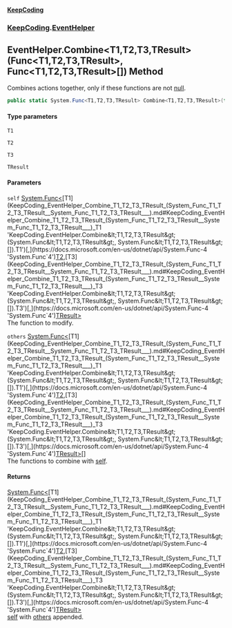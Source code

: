#### [KeepCoding](index.md 'index')
### [KeepCoding](KeepCoding.md 'KeepCoding').[EventHelper](KeepCoding_EventHelper.md 'KeepCoding.EventHelper')
## EventHelper.Combine&lt;T1,T2,T3,TResult&gt;(Func&lt;T1,T2,T3,TResult&gt;, Func&lt;T1,T2,T3,TResult&gt;[]) Method
Combines actions together, only if these functions are not [null](https://docs.microsoft.com/en-us/dotnet/csharp/language-reference/keywords/null 'https://docs.microsoft.com/en-us/dotnet/csharp/language-reference/keywords/null').  
```csharp
public static System.Func<T1,T2,T3,TResult> Combine<T1,T2,T3,TResult>(this System.Func<T1,T2,T3,TResult> self, params System.Func<T1,T2,T3,TResult>[] others);
```
#### Type parameters
<a name='KeepCoding_EventHelper_Combine_T1_T2_T3_TResult_(System_Func_T1_T2_T3_TResult__System_Func_T1_T2_T3_TResult___)_T1'></a>
`T1`  
  
<a name='KeepCoding_EventHelper_Combine_T1_T2_T3_TResult_(System_Func_T1_T2_T3_TResult__System_Func_T1_T2_T3_TResult___)_T2'></a>
`T2`  
  
<a name='KeepCoding_EventHelper_Combine_T1_T2_T3_TResult_(System_Func_T1_T2_T3_TResult__System_Func_T1_T2_T3_TResult___)_T3'></a>
`T3`  
  
<a name='KeepCoding_EventHelper_Combine_T1_T2_T3_TResult_(System_Func_T1_T2_T3_TResult__System_Func_T1_T2_T3_TResult___)_TResult'></a>
`TResult`  
  
#### Parameters
<a name='KeepCoding_EventHelper_Combine_T1_T2_T3_TResult_(System_Func_T1_T2_T3_TResult__System_Func_T1_T2_T3_TResult___)_self'></a>
`self` [System.Func&lt;](https://docs.microsoft.com/en-us/dotnet/api/System.Func-4 'System.Func`4')[T1](KeepCoding_EventHelper_Combine_T1_T2_T3_TResult_(System_Func_T1_T2_T3_TResult__System_Func_T1_T2_T3_TResult___).md#KeepCoding_EventHelper_Combine_T1_T2_T3_TResult_(System_Func_T1_T2_T3_TResult__System_Func_T1_T2_T3_TResult___)_T1 'KeepCoding.EventHelper.Combine&lt;T1,T2,T3,TResult&gt;(System.Func&lt;T1,T2,T3,TResult&gt;, System.Func&lt;T1,T2,T3,TResult&gt;[]).T1')[,](https://docs.microsoft.com/en-us/dotnet/api/System.Func-4 'System.Func`4')[T2](KeepCoding_EventHelper_Combine_T1_T2_T3_TResult_(System_Func_T1_T2_T3_TResult__System_Func_T1_T2_T3_TResult___).md#KeepCoding_EventHelper_Combine_T1_T2_T3_TResult_(System_Func_T1_T2_T3_TResult__System_Func_T1_T2_T3_TResult___)_T2 'KeepCoding.EventHelper.Combine&lt;T1,T2,T3,TResult&gt;(System.Func&lt;T1,T2,T3,TResult&gt;, System.Func&lt;T1,T2,T3,TResult&gt;[]).T2')[,](https://docs.microsoft.com/en-us/dotnet/api/System.Func-4 'System.Func`4')[T3](KeepCoding_EventHelper_Combine_T1_T2_T3_TResult_(System_Func_T1_T2_T3_TResult__System_Func_T1_T2_T3_TResult___).md#KeepCoding_EventHelper_Combine_T1_T2_T3_TResult_(System_Func_T1_T2_T3_TResult__System_Func_T1_T2_T3_TResult___)_T3 'KeepCoding.EventHelper.Combine&lt;T1,T2,T3,TResult&gt;(System.Func&lt;T1,T2,T3,TResult&gt;, System.Func&lt;T1,T2,T3,TResult&gt;[]).T3')[,](https://docs.microsoft.com/en-us/dotnet/api/System.Func-4 'System.Func`4')[TResult](KeepCoding_EventHelper_Combine_T1_T2_T3_TResult_(System_Func_T1_T2_T3_TResult__System_Func_T1_T2_T3_TResult___).md#KeepCoding_EventHelper_Combine_T1_T2_T3_TResult_(System_Func_T1_T2_T3_TResult__System_Func_T1_T2_T3_TResult___)_TResult 'KeepCoding.EventHelper.Combine&lt;T1,T2,T3,TResult&gt;(System.Func&lt;T1,T2,T3,TResult&gt;, System.Func&lt;T1,T2,T3,TResult&gt;[]).TResult')[&gt;](https://docs.microsoft.com/en-us/dotnet/api/System.Func-4 'System.Func`4')  
The function to modify.
  
<a name='KeepCoding_EventHelper_Combine_T1_T2_T3_TResult_(System_Func_T1_T2_T3_TResult__System_Func_T1_T2_T3_TResult___)_others'></a>
`others` [System.Func&lt;](https://docs.microsoft.com/en-us/dotnet/api/System.Func-4 'System.Func`4')[T1](KeepCoding_EventHelper_Combine_T1_T2_T3_TResult_(System_Func_T1_T2_T3_TResult__System_Func_T1_T2_T3_TResult___).md#KeepCoding_EventHelper_Combine_T1_T2_T3_TResult_(System_Func_T1_T2_T3_TResult__System_Func_T1_T2_T3_TResult___)_T1 'KeepCoding.EventHelper.Combine&lt;T1,T2,T3,TResult&gt;(System.Func&lt;T1,T2,T3,TResult&gt;, System.Func&lt;T1,T2,T3,TResult&gt;[]).T1')[,](https://docs.microsoft.com/en-us/dotnet/api/System.Func-4 'System.Func`4')[T2](KeepCoding_EventHelper_Combine_T1_T2_T3_TResult_(System_Func_T1_T2_T3_TResult__System_Func_T1_T2_T3_TResult___).md#KeepCoding_EventHelper_Combine_T1_T2_T3_TResult_(System_Func_T1_T2_T3_TResult__System_Func_T1_T2_T3_TResult___)_T2 'KeepCoding.EventHelper.Combine&lt;T1,T2,T3,TResult&gt;(System.Func&lt;T1,T2,T3,TResult&gt;, System.Func&lt;T1,T2,T3,TResult&gt;[]).T2')[,](https://docs.microsoft.com/en-us/dotnet/api/System.Func-4 'System.Func`4')[T3](KeepCoding_EventHelper_Combine_T1_T2_T3_TResult_(System_Func_T1_T2_T3_TResult__System_Func_T1_T2_T3_TResult___).md#KeepCoding_EventHelper_Combine_T1_T2_T3_TResult_(System_Func_T1_T2_T3_TResult__System_Func_T1_T2_T3_TResult___)_T3 'KeepCoding.EventHelper.Combine&lt;T1,T2,T3,TResult&gt;(System.Func&lt;T1,T2,T3,TResult&gt;, System.Func&lt;T1,T2,T3,TResult&gt;[]).T3')[,](https://docs.microsoft.com/en-us/dotnet/api/System.Func-4 'System.Func`4')[TResult](KeepCoding_EventHelper_Combine_T1_T2_T3_TResult_(System_Func_T1_T2_T3_TResult__System_Func_T1_T2_T3_TResult___).md#KeepCoding_EventHelper_Combine_T1_T2_T3_TResult_(System_Func_T1_T2_T3_TResult__System_Func_T1_T2_T3_TResult___)_TResult 'KeepCoding.EventHelper.Combine&lt;T1,T2,T3,TResult&gt;(System.Func&lt;T1,T2,T3,TResult&gt;, System.Func&lt;T1,T2,T3,TResult&gt;[]).TResult')[&gt;](https://docs.microsoft.com/en-us/dotnet/api/System.Func-4 'System.Func`4')[[]](https://docs.microsoft.com/en-us/dotnet/api/System.Array 'System.Array')  
The functions to combine with [self](KeepCoding_EventHelper_Combine_T1_T2_T3_TResult_(System_Func_T1_T2_T3_TResult__System_Func_T1_T2_T3_TResult___).md#KeepCoding_EventHelper_Combine_T1_T2_T3_TResult_(System_Func_T1_T2_T3_TResult__System_Func_T1_T2_T3_TResult___)_self 'KeepCoding.EventHelper.Combine&lt;T1,T2,T3,TResult&gt;(System.Func&lt;T1,T2,T3,TResult&gt;, System.Func&lt;T1,T2,T3,TResult&gt;[]).self').
  
#### Returns
[System.Func&lt;](https://docs.microsoft.com/en-us/dotnet/api/System.Func-4 'System.Func`4')[T1](KeepCoding_EventHelper_Combine_T1_T2_T3_TResult_(System_Func_T1_T2_T3_TResult__System_Func_T1_T2_T3_TResult___).md#KeepCoding_EventHelper_Combine_T1_T2_T3_TResult_(System_Func_T1_T2_T3_TResult__System_Func_T1_T2_T3_TResult___)_T1 'KeepCoding.EventHelper.Combine&lt;T1,T2,T3,TResult&gt;(System.Func&lt;T1,T2,T3,TResult&gt;, System.Func&lt;T1,T2,T3,TResult&gt;[]).T1')[,](https://docs.microsoft.com/en-us/dotnet/api/System.Func-4 'System.Func`4')[T2](KeepCoding_EventHelper_Combine_T1_T2_T3_TResult_(System_Func_T1_T2_T3_TResult__System_Func_T1_T2_T3_TResult___).md#KeepCoding_EventHelper_Combine_T1_T2_T3_TResult_(System_Func_T1_T2_T3_TResult__System_Func_T1_T2_T3_TResult___)_T2 'KeepCoding.EventHelper.Combine&lt;T1,T2,T3,TResult&gt;(System.Func&lt;T1,T2,T3,TResult&gt;, System.Func&lt;T1,T2,T3,TResult&gt;[]).T2')[,](https://docs.microsoft.com/en-us/dotnet/api/System.Func-4 'System.Func`4')[T3](KeepCoding_EventHelper_Combine_T1_T2_T3_TResult_(System_Func_T1_T2_T3_TResult__System_Func_T1_T2_T3_TResult___).md#KeepCoding_EventHelper_Combine_T1_T2_T3_TResult_(System_Func_T1_T2_T3_TResult__System_Func_T1_T2_T3_TResult___)_T3 'KeepCoding.EventHelper.Combine&lt;T1,T2,T3,TResult&gt;(System.Func&lt;T1,T2,T3,TResult&gt;, System.Func&lt;T1,T2,T3,TResult&gt;[]).T3')[,](https://docs.microsoft.com/en-us/dotnet/api/System.Func-4 'System.Func`4')[TResult](KeepCoding_EventHelper_Combine_T1_T2_T3_TResult_(System_Func_T1_T2_T3_TResult__System_Func_T1_T2_T3_TResult___).md#KeepCoding_EventHelper_Combine_T1_T2_T3_TResult_(System_Func_T1_T2_T3_TResult__System_Func_T1_T2_T3_TResult___)_TResult 'KeepCoding.EventHelper.Combine&lt;T1,T2,T3,TResult&gt;(System.Func&lt;T1,T2,T3,TResult&gt;, System.Func&lt;T1,T2,T3,TResult&gt;[]).TResult')[&gt;](https://docs.microsoft.com/en-us/dotnet/api/System.Func-4 'System.Func`4')  
[self](KeepCoding_EventHelper_Combine_T1_T2_T3_TResult_(System_Func_T1_T2_T3_TResult__System_Func_T1_T2_T3_TResult___).md#KeepCoding_EventHelper_Combine_T1_T2_T3_TResult_(System_Func_T1_T2_T3_TResult__System_Func_T1_T2_T3_TResult___)_self 'KeepCoding.EventHelper.Combine&lt;T1,T2,T3,TResult&gt;(System.Func&lt;T1,T2,T3,TResult&gt;, System.Func&lt;T1,T2,T3,TResult&gt;[]).self') with [others](KeepCoding_EventHelper_Combine_T1_T2_T3_TResult_(System_Func_T1_T2_T3_TResult__System_Func_T1_T2_T3_TResult___).md#KeepCoding_EventHelper_Combine_T1_T2_T3_TResult_(System_Func_T1_T2_T3_TResult__System_Func_T1_T2_T3_TResult___)_others 'KeepCoding.EventHelper.Combine&lt;T1,T2,T3,TResult&gt;(System.Func&lt;T1,T2,T3,TResult&gt;, System.Func&lt;T1,T2,T3,TResult&gt;[]).others') appended.
